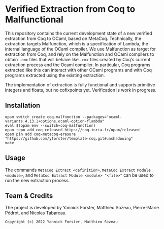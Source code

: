 # Verified Extraction from Coq to Malfunctional

This repository contains the current development state of a new verified extraction from Coq to OCaml, based on MetaCoq.
Technically, the extraction targets Malfunction, which is a specification of Lambda, the internal language of the OCaml compiler.
We use Malfunction as target for extraction from Coq, and rely on the Malfunction and OCaml compilers to obtain `.cmx` files that will behave like `.cmx` files created by Coq's current extraction process and the Ocaml compiler.
In particular, Coq programs extracted like this can interact with other OCaml programs and with Coq programs extracted using the existing extraction.

The implementation of extraction is fully functional and supports primitive integers and floats, but no cofixpoints yet.
Verification is work in progress.

## Installation

```
opam switch create coq-malfunction --packages="ocaml-variants.4.13.1+options,ocaml-option-flambda"
eval $(opam env --switch=coq-malfunction)
opam repo add coq-released https://coq.inria.fr/opam/released
opam pin add coq-metacoq-erasure "https://github.com/yforster/template-coq.git#unshadowing"
make
```

## Usage

The commands `MetaCoq Extract <definition>`, `MetaCoq Extract Module <module>`, and `MetaCoq Extract Module <module> "<file>"` can be used to run the new extraction process.

## Team & Credits

The project is developed by Yannick Forster, Matthieu Sozeau, Pierre-Marie Pédrot, and Nicolas Tabareau.

```
Copyright (c) 2022 Yannick Forster, Matthieu Sozeau
```
